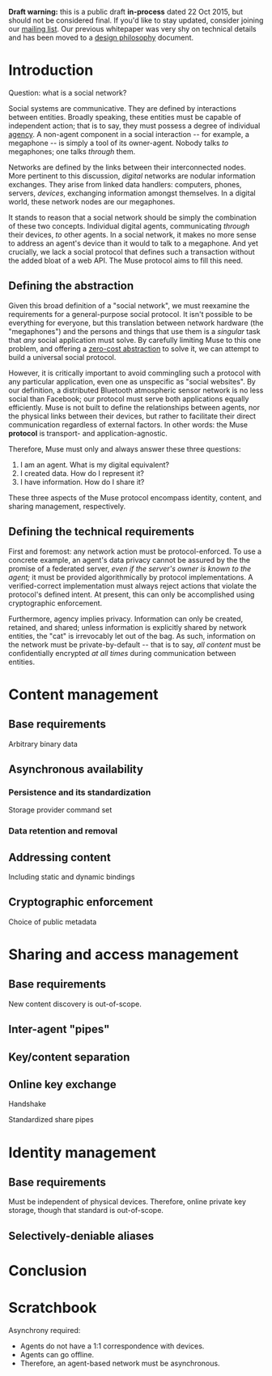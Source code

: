 **Draft warning:** this is a public draft **in-process** dated 22 Oct 2015, but should not be considered final. If you'd like to stay updated, consider joining our [mailing list](https://www.ethyr.net/mailing-signup.html). Our previous whitepaper was very shy on technical details and has been moved to a [design philosophy](/design_philosopy.md) document.

# Introduction

Question: what is a social network?

Social systems are communicative. They are defined by interactions between entities. Broadly speaking, these entities must be capable of independent action; that is to say, they must possess a degree of individual [agency](https://en.wikipedia.org/wiki/Agency_%28philosophy%29). A non-agent component in a social interaction -- for example, a megaphone -- is simply a tool of its owner-agent. Nobody talks *to* megaphones; one talks *through* them.

Networks are defined by the links between their interconnected nodes. More pertinent to this discussion, *digital* networks are nodular information exchanges. They arise from linked data handlers: computers, phones, servers, *devices*, exchanging information amongst themselves. In a digital world, these network nodes are our megaphones.

It stands to reason that a social network should be simply the combination of these two concepts. Individual digital agents, communicating *through* their devices, *to* other agents. In a social network, it makes no more sense to address an agent's device than it would to talk to a megaphone. And yet crucially, we lack a social protocol that defines such a transaction without the added bloat of a web API. The Muse protocol aims to fill this need.

## Defining the abstraction

Given this broad definition of a "social network", we must reexamine the requirements for a general-purpose social protocol. It isn't possible to be everything for everyone, but this translation between network hardware (the "megaphones") and the persons and things that use them is a *singular* task that *any* social application must solve. By carefully limiting Muse to this one problem, and offering a [zero-cost abstraction](http://blog.rust-lang.org/2015/05/11/traits.html) to solve it, we can attempt to build a universal social protocol.

However, it is critically important to avoid commingling such a protocol with any particular application, even one as unspecific as "social websites". By our definition, a distributed Bluetooth atmospheric sensor network is no less social than Facebook; our protocol must serve both applications equally efficiently. Muse is not built to define the relationships between agents, nor the physical links between their devices, but rather to facilitate their direct communication regardless of external factors. In other words: the Muse **protocol** is transport- and application-agnostic.

Therefore, Muse must only and always answer these three questions:

1. I am an agent. What is my digital equivalent?
2. I created data. How do I represent it?
3. I have information. How do I share it?

These three aspects of the Muse protocol encompass identity, content, and sharing management, respectively.

## Defining the technical requirements

First and foremost: any network action must be protocol-enforced. To use a concrete example, an agent's data privacy cannot be assured by the the promise of a federated server, *even if the server's owner is known to the agent;* it must be provided algorithmically by protocol implementations. A verified-correct implementation must always reject actions that violate the protocol's defined intent. At present, this can only be accomplished using cryptographic enforcement.

Furthermore, agency implies privacy. Information can only be created, retained, and shared; unless information is explicitly shared by network entities, the "cat" is irrevocably let out of the bag. As such, information on the network must be private-by-default -- that is to say, *all content* must be confidentially encrypted *at all times* during communication between entities.

# Content management

## Base requirements

Arbitrary binary data

## Asynchronous availability

### Persistence and its standardization

Storage provider command set

### Data retention and removal

## Addressing content

Including static and dynamic bindings

## Cryptographic enforcement

Choice of public metadata

# Sharing and access management

## Base requirements

New content discovery is out-of-scope.

## Inter-agent "pipes"

## Key/content separation

## Online key exchange

Handshake

Standardized share pipes

# Identity management

## Base requirements

Must be independent of physical devices. Therefore, online private key storage, though that standard is out-of-scope.

## Selectively-deniable aliases

# Conclusion

# Scratchbook

Asynchrony required:

+ Agents do not have a 1:1 correspondence with devices.
+ Agents can go offline.
+ Therefore, an agent-based network must be asynchronous.

